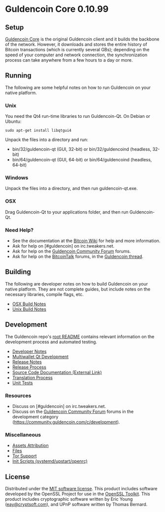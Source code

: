 Guldencoin Core 0.10.99
=====================

Setup
---------------------
[Guldencoin Core](https://guldencoin.com/download) is the original Guldencoin client and it builds the backbone of the network. However, it downloads and stores the entire history of Bitcoin transactions (which is currently several GBs); depending on the speed of your computer and network connection, the synchronization process can take anywhere from a few hours to a day or more.

Running
---------------------
The following are some helpful notes on how to run Guldencoin on your native platform. 

### Unix

You need the Qt4 run-time libraries to run Guldencoin-Qt. On Debian or Ubuntu:

	sudo apt-get install libqtgui4

Unpack the files into a directory and run:

- bin/32/guldencoin-qt (GUI, 32-bit) or bin/32/guldencoind (headless, 32-bit)
- bin/64/guldencoin-qt (GUI, 64-bit) or bin/64/guldencoind (headless, 64-bit)



### Windows

Unpack the files into a directory, and then run guldencoin-qt.exe.

### OSX

Drag Guldencoin-Qt to your applications folder, and then run Guldencoin-Qt.

### Need Help?

* See the documentation at the [Bitcoin Wiki](https://en.bitcoin.it/wiki/Main_Page)
for help and more information.
* Ask for help on [#guldencoin] on irc.tweakers.net.
* Ask for help on the [Guldencoin Community Forum](https://community.guldencoin.com/) forums.
* Ask for help on the [BitcoinTalk](https://bitcointalk.org/) forums, in the [Guldencoin thread](https://bitcointalk.org/index.php?topic=554412).

Building
---------------------
The following are developer notes on how to build Guldencoin on your native platform. They are not complete guides, but include notes on the necessary libraries, compile flags, etc.

- [OSX Build Notes](build-osx.md)
- [Unix Build Notes](build-unix.md)

Development
---------------------
The Guldencoin repo's [root README](https://github.com/nlgcoin/guldencoin2/blob/master/README.md) contains relevant information on the development process and automated testing.

- [Developer Notes](developer-notes.md)
- [Multiwallet Qt Development](multiwallet-qt.md)
- [Release Notes](release-notes.md)
- [Release Process](release-process.md)
- [Source Code Documentation (External Link)](https://dev.visucore.com/bitcoin/doxygen/)
- [Translation Process](translation_process.md)
- [Unit Tests](unit-tests.md)

### Resources
* Discuss on [#guldencoin] on irc.tweakers.net.
* Discuss on the [Guldencoin Community Forum](https://community.guldencoin.com/) forums in the development category (https://community.guldencoin.com/c/development).

### Miscellaneous
- [Assets Attribution](assets-attribution.md)
- [Files](files.md)
- [Tor Support](tor.md)
- [Init Scripts (systemd/upstart/openrc)](init.md)

License
---------------------
Distributed under the [MIT software license](http://www.opensource.org/licenses/mit-license.php).
This product includes software developed by the OpenSSL Project for use in the [OpenSSL Toolkit](https://www.openssl.org/). This product includes
cryptographic software written by Eric Young ([eay@cryptsoft.com](mailto:eay@cryptsoft.com)), and UPnP software written by Thomas Bernard.
